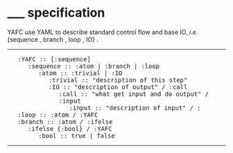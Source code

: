 # ___ specification

YAFC use YAML to describe standard control flow and base IO,
*i.e.* {sequence , branch , loop , IO} .

---

<style>ul{list-style-type:none}</style>
<div style="font-family:CMU Typewriter Text,monospace;">

- :YAFC :: [:sequence]
	- :sequence :: :atom | :branch | :loop
		- :atom :: :trivial | :IO
			- :trivial :: "description of this step"
			- :IO :: "description of output" / :call
				- :call :: "what get input and do output" / :input
					- :input :: "description of input" / :
- :loop :: :atom / :YAFC
- :branch :: :atom / :ifelse
	- :ifelse {:bool} / :YAFC
		- :bool :: true | false

</div>

---
